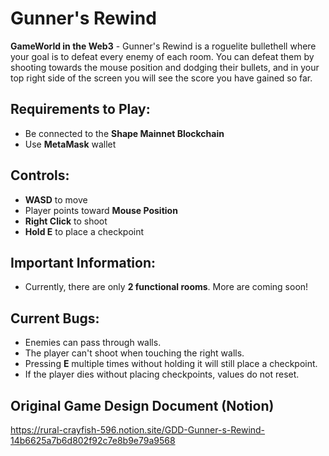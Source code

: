 # Gunner's Rewind  
**GameWorld in the Web3** -
Gunner's Rewind is a roguelite bullethell where your goal is to defeat every enemy of each room. You can defeat them by shooting towards the mouse position and dodging their bullets, and in your top right side of the screen you will see the score you have gained so far. 

## Requirements to Play:
- Be connected to the **Shape Mainnet Blockchain**
- Use **MetaMask** wallet

## Controls:
- **WASD** to move
- Player points toward **Mouse Position**
- **Right Click** to shoot
- **Hold E** to place a checkpoint

## Important Information:
- Currently, there are only **2 functional rooms**. More are coming soon!

## Current Bugs:
- Enemies can pass through walls.
- The player can't shoot when touching the right walls.
- Pressing **E** multiple times without holding it will still place a checkpoint.
- If the player dies without placing checkpoints, values do not reset.

## Original Game Design Document (Notion)
https://rural-crayfish-596.notion.site/GDD-Gunner-s-Rewind-14b6625a7b6d802f92c7e8b9e79a9568
